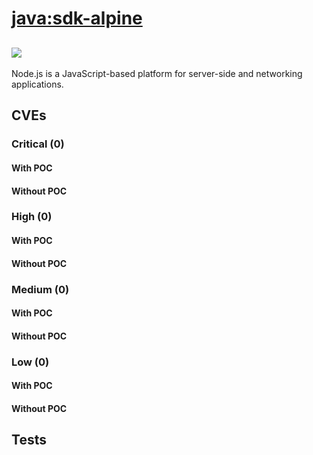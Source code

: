 # [java:sdk-alpine](https://hub.docker.com/_/java?tab=tags)
![](https://img.shields.io/static/v1?label=tag&message=sdk-alpine&color=blue)
---
<p>
Node.js is a JavaScript-based platform for server-side and networking applications.
</p>

## CVEs
### Critical (0)
#### With POC

#### Without POC


### High (0)
#### With POC

#### Without POC


### Medium (0)
#### With POC

#### Without POC


### Low (0)
#### With POC

#### Without POC


## Tests
